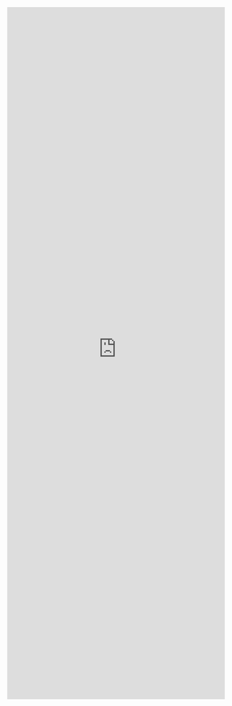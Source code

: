 <iframe 
    title='Selection Examples'
    src='https://fabricweb.z5.web.core.windows.net/pr-deploy-site/refs/heads/master/fabric-website-resources/dist/index.html#/examples/selection?docsExample=true'
    frameborder='no'
    height='1600'
    style='width: 100%;'
>